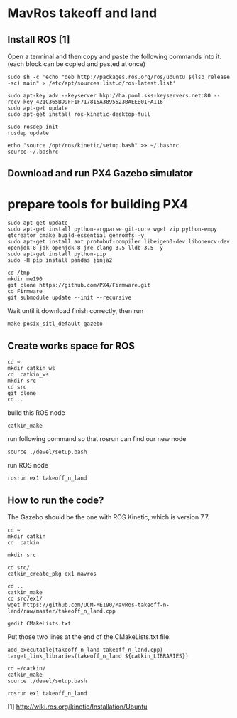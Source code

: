 # MavRos takeoff and land
## Install ROS [1]
Open a terminal and then copy and paste the following commands into it. (each block can be copied and pasted at once)
```
sudo sh -c 'echo "deb http://packages.ros.org/ros/ubuntu $(lsb_release -sc) main" > /etc/apt/sources.list.d/ros-latest.list'
```
```
sudo apt-key adv --keyserver hkp://ha.pool.sks-keyservers.net:80 --recv-key 421C365BD9FF1F717815A3895523BAEEB01FA116
sudo apt-get update
sudo apt-get install ros-kinetic-desktop-full
```
```
sudo rosdep init
rosdep update
```
```
echo "source /opt/ros/kinetic/setup.bash" >> ~/.bashrc
source ~/.bashrc
```
## Download and run PX4 Gazebo simulator
# prepare tools for building PX4
```
sudo apt-get update
sudo apt-get install python-argparse git-core wget zip python-empy qtcreator cmake build-essential genromfs -y
sudo apt-get install ant protobuf-compiler libeigen3-dev libopencv-dev openjdk-8-jdk openjdk-8-jre clang-3.5 lldb-3.5 -y
sudo apt-get install python-pip
sudo -H pip install pandas jinja2
```

```
cd /tmp
mkdir me190
git clone https://github.com/PX4/Firmware.git
cd Firmware
git submodule update --init --recursive
```
Wait until it download finish correctly, then run
```
make posix_sitl_default gazebo
```
## Create works space for ROS
```
cd ~
mkdir catkin_ws
cd  catkin_ws
mkdir src
cd src
git clone
cd ..
```
build this ROS node
```
catkin_make
```
run following command so that rosrun can find our new node
```
source ./devel/setup.bash 
```

run ROS node
```
rosrun ex1 takeoff_n_land 
```


## How to run the code?

The Gazebo should be the one with ROS Kinetic, which is version 7.7.
```
cd ~
mkdir catkin
cd  catkin

mkdir src

cd src/
catkin_create_pkg ex1 mavros

cd ..
catkin_make
cd src/ex1/
wget https://github.com/UCM-ME190/MavRos-takeoff-n-land/raw/master/takeoff_n_land.cpp

gedit CMakeLists.txt
```
Put those two lines at the end of the CMakeLists.txt file.
```
add_executable(takeoff_n_land takeoff_n_land.cpp)
target_link_libraries(takeoff_n_land ${catkin_LIBRARIES})
```

```
cd ~/catkin/
catkin_make
source ./devel/setup.bash 

rosrun ex1 takeoff_n_land 

```
[1] http://wiki.ros.org/kinetic/Installation/Ubuntu
